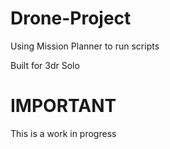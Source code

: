 # Drone-Project
 
Using Mission Planner to run scripts

Built for 3dr Solo

# IMPORTANT

This is a work in progress
